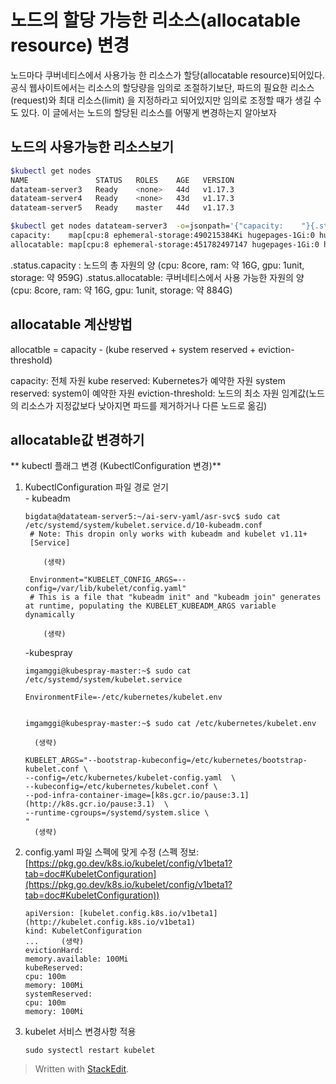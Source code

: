 # 노드의 할당 가능한 리소스(allocatable resource) 변경

노드마다 쿠버네티스에서 사용가능 한 리소스가 할당(allocatable resource)되어있다. 공식 웹사이트에서는 리소스의 할당량을 임의로 조절하기보단, 파드의 필요한 리소스(request)와 최대 리소스(limit) 을 지정하라고 되어있지만 임의로 조정할 때가 생길 수도 있다. 이 글에서는 노드의 할당된 리소스를 어떻게 변경하는지 알아보자


## 노드의 사용가능한 리소스보기
``` bash
$kubectl get nodes                           
NAME               STATUS   ROLES    AGE   VERSION
datateam-server3   Ready    <none>   44d   v1.17.3
datateam-server4   Ready    <none>   43d   v1.17.3
datateam-server5   Ready    master   44d   v1.17.3

$kubectl get nodes datateam-server3  -o=jsonpath='{"capacity:    "}{.status.capacity}{"\n"}{"allocatable: "}{.status.allocatable}'
capacity:    map[cpu:8 ephemeral-storage:490215384Ki hugepages-1Gi:0 hugepages-2Mi:0 memory:16299064Ki pods:110]
allocatable: map[cpu:8 ephemeral-storage:451782497147 hugepages-1Gi:0 hugepages-2Mi:0 memory:16196664Ki pods:110]%         
```
.status.capacity : 노드의 총 자원의 양 (cpu: 8core, ram: 약 16G, gpu: 1unit, storage: 약 959G)
.status.allocatable: 쿠버네티스에서 사용 가능한 자원의 양 (cpu: 8core, ram: 약 16G, gpu: 1unit, storage: 약 884G)

## allocatable 계산방법

allocatble = capacity - (kube reserved + system reserved + eviction-threshold)

capacity: 전체 자원
kube reserved: Kubernetes가 예약한 자원
system reserved: system이 예약한 자원
eviction-threshold:  노드의 최소 자원 임계값(노드의 리소스가 지정값보다 낮아지면 파드를 제거하거나 다른 노드로 옮김)

## allocatable값 변경하기 

** kubectl 플래그 변경 (KubectlConfiguration 변경)**
1.  KubectlConfiguration 파일 경로 얻기	 
	\- kubeadm
	```
	bigdata@datateam-server5:~/ai-serv-yaml/asr-svc$ sudo cat /etc/systemd/system/kubelet.service.d/10-kubeadm.conf  
	 # Note: This dropin only works with kubeadm and kubelet v1.11+  
	 [Service]
	 
	 	(생략)
	   
	 Environment="KUBELET_CONFIG_ARGS=--config=/var/lib/kubelet/config.yaml"  
	 # This is a file that "kubeadm init" and "kubeadm join" generates at runtime, populating the KUBELET_KUBEADM_ARGS variable dynamically
	 
	    (생략)
	```
	\-kubespray
	```
	imgamggi@kubespray-master:~$ sudo cat /etc/systemd/system/kubelet.service 
	   
	EnvironmentFile=-/etc/kubernetes/kubelet.env

	
	imgamggi@kubespray-master:~$ sudo cat /etc/kubernetes/kubelet.env

	  (생략)
	  
	KUBELET_ARGS="--bootstrap-kubeconfig=/etc/kubernetes/bootstrap-kubelet.conf \  
	--config=/etc/kubernetes/kubelet-config.yaml  \  
	--kubeconfig=/etc/kubernetes/kubelet.conf \  
	--pod-infra-container-image=[k8s.gcr.io/pause:3.1](http://k8s.gcr.io/pause:3.1)  \  
	--runtime-cgroups=/systemd/system.slice \
	"
	  (생략)
	```
	
	
2. 	config.yaml 파일 스펙에 맞게 수정 (스펙 정보: [https://pkg.go.dev/k8s.io/kubelet/config/v1beta1?tab=doc#KubeletConfiguration](https://pkg.go.dev/k8s.io/kubelet/config/v1beta1?tab=doc#KubeletConfiguration))
	 ```
	 apiVersion: [kubelet.config.k8s.io/v1beta1](http://kubelet.config.k8s.io/v1beta1)  
	 kind: KubeletConfiguration  
	 ...     (생략)  
	 evictionHard:  
	 memory.available: 100Mi  
	 kubeReserved:  
	 cpu: 100m  
	 memory: 100Mi  
	 systemReserved:  
	 cpu: 100m  
	 memory: 100Mi
	 ```


3.  kubelet 서비스 변경사항 적용
	 ```
	 sudo systectl restart kubelet
	 ```


> Written with [StackEdit](https://stackedit.io/).
